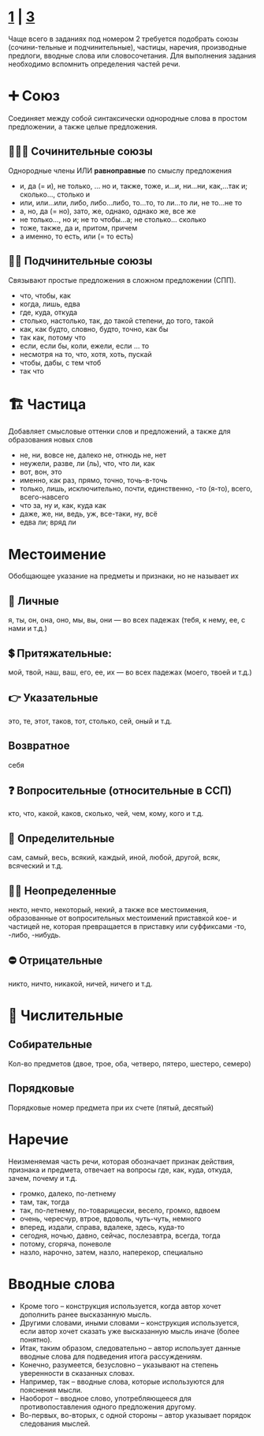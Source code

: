 # [1](https://github.com/sch1432/sch1432/edit/main/rus/ege/1.md) | [3](https://github.com/sch1432/sch1432/edit/main/rus/ege/3.md)

Чаще всего в заданиях под номером 2 требуется подобрать союзы (сочини-тельные и подчинительные), частицы, наречия, производные предлоги, вводные слова или словосочетания. Для выполнения задания необходимо вспомнить определения частей речи.

# ➕ Союз
Соединяет между собой синтаксически однородные слова в простом предложении, а также целые предложения.
## 👨‍👩‍👦 Сочинительные союзы
Однородные члены ИЛИ **равноправные** по смыслу предложения

- и, да (= и), не только, … но и, также, тоже, и…и, ни…ни, как,…так и; сколько..., столько и
- или, или…или, либо, либо…либо, то…то, то ли…то ли, не то…не то
- а, но, да (= но), зато, же, однако, однако же, все же
- не только…, но и; не то чтобы…а; не столько… сколько
- тоже, также, да и, притом, причем
-	а именно, то есть, или (= то есть)
## 👨‍👧 Подчинительные  союзы
Связывают простые предложения в сложном предложении (СПП). 

- что, чтобы, как
- когда, лишь, едва
- где, куда, откуда
- столько, настолько, так, до такой степени, до того, такой
- как, как будто, словно, будто, точно, как бы
- так как, потому что
- если, если бы, коли, ежели, если … то
- несмотря на то, что, хотя, хоть, пускай
- чтобы, дабы, с тем чтоб
- так что

# 🏗 Частица
Добавляет смысловые оттенки слов и предложений, а также для образования новых слов
-	не, ни, вовсе не, далеко не, отнюдь не, нет
- неужели, разве, ли (ль), что, что ли, как
- вот, вон, это
- именно, как раз, прямо, точно, точь-в-точь
- только, лишь, исключительно, почти, единственно, -то (я-то), всего, всего-навсего
- что за, ну и, как, куда как
- даже, же, ни, ведь, уж, все-таки, ну, всё
- едва ли; вряд ли

# Местоимение
Обобщающее указание на предметы и признаки, но не называет их

## 👤 Личные
я, ты, он, она, оно, мы, вы, они — во всех падежах (тебя, к нему, ее, с нами и т.д.)
## 💲 Притяжательные:
мой, твой, наш, ваш, его, ее, их — во всех падежах (моего, твоей и т.д.)
## 👉 Указательные
это, те, этот, таков, тот, столько, сей, оный и т.д.
## Возвратное
себя
## ❓ Вопросительные (относительные в ССП)
кто, что, какой, каков, сколько, чей, чем, кому, кого и т.д.
## 💫 Определительные
сам, самый, весь, всякий, каждый, иной, любой, другой, всяк, всяческий и т.д.
## 🕵️‍♀️ Неопределенные
некто, нечто, некоторый, некий, а также все местоимения, образованные от вопросительных местоимений приставкой кое- и частицей не, которая превращается в приставку или суффиксами -то, -либо, -нибудь.
## ⛔ Отрицательные
никто, ничто, никакой, ничей, ничего и т.д.

# 🔢 Числительные
## Собирательные
Кол-во предметов (двое, трое, оба, четверо, пятеро, шестеро, семеро)
## Порядковые
Порядковые номер предмета при их счете (пятый, десятый)

# Наречие
Неизменяемая часть речи, которая обозначает признак действия, признака и предмета, отвечает на вопросы где, как, куда, откуда, зачем, почему и т.д.
- громко, далеко, по-летнему
- там, так, тогда
- так, по-летнему, по-товарищески, весело, громко, вдвоем
- очень, чересчур, втрое, вдоволь, чуть-чуть, немного
- вперед, издали, справа, вдалеке, здесь, куда-то
- сегодня, ночью, давно, сейчас, послезавтра, всегда, тогда
- потому, сгоряча, поневоле
- назло, нарочно, затем, назло, наперекор, специально

# Вводные слова
- Кроме того – конструкция используется, когда автор хочет дополнить ранее высказанную мысль. 
- Другими словами, иными словами – конструкция используется, если автор хочет сказать уже высказанную мысль иначе (более понятно). 
- Итак, таким образом, следовательно – автор использует данные вводные слова для подведения итога рассуждениям. 
- Конечно, разумеется, безусловно – указывают на степень уверенности в сказанных словах. 
- Например, так – вводные слова, которые используются для пояснения мысли. 
- Наоборот – вводное слово, употребляющееся для противопоставления одного предложения другому. 
- Во-первых, во-вторых, с одной стороны – автор указывает порядок следования мыслей.  
